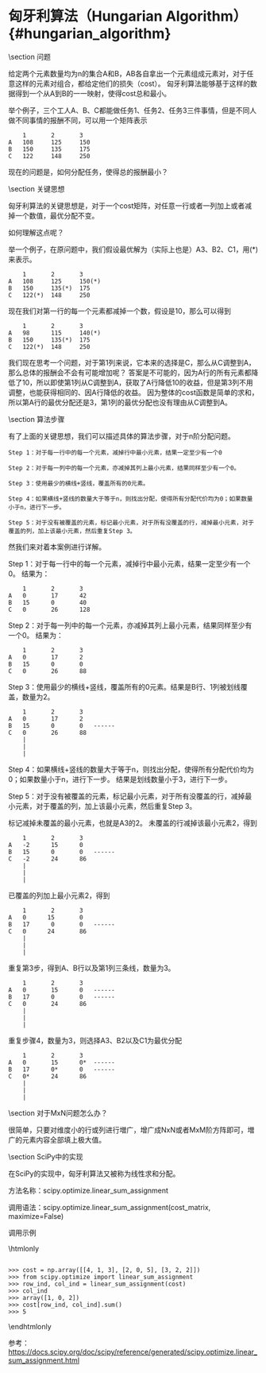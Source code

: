 匈牙利算法（Hungarian Algorithm）{#hungarian_algorithm}
====================================================

\section 问题

给定两个元素数量均为n的集合A和B，AB各自拿出一个元素组成元素对，对于任意这样的元素对组合，都给定他们的损失（cost）。
匈牙利算法能够基于这样的数据得到一个从A到B的一一映射，使得cost总和最小。

举个例子，三个工人A、B、C都能做任务1、任务2、任务3三件事情，但是不同人做不同事情的报酬不同，可以用一个矩阵表示

```
    1       2       3
A   108     125     150 
B   150     135     175 
C   122     148     250
```

现在的问题是，如何分配任务，使得总的报酬最小？


\section 关键思想

匈牙利算法的关键思想是，对于一个cost矩阵，对任意一行或者一列加上或者减掉一个数值，最优分配不变。

如何理解这点呢？

举一个例子，在原问题中，我们假设最优解为（实际上也是）A3、B2、C1，用(*)来表示。

```
    1       2       3
A   108     125     150(*) 
B   150     135(*)  175 
C   122(*)  148     250
```

现在我们对第一行的每一个元素都减掉一个数，假设是10，那么可以得到


```
    1       2       3
A   98      115     140(*) 
B   150     135(*)  175 
C   122(*)  148     250
```

我们现在思考一个问题，对于第1列来说，它本来的选择是C，那么从C调整到A，那么总体的报酬会不会有可能增加呢？
答案是不可能的，因为A行的所有元素都降低了10，所以即使第1列从C调整到A，获取了A行降低10的收益，但是第3列不用调整，也能获得相同的、因A行降低的收益。
因为整体的cost函数是简单的求和，所以第A行的最优分配还是3，第1列的最优分配也没有理由从C调整到A。

\section 算法步骤

有了上面的关键思想，我们可以描述具体的算法步骤，对于n阶分配问题。

```
Step 1：对于每一行中的每一个元素，减掉行中最小元素，结果一定至少有一个0

Step 2：对于每一列中的每一个元素，亦减掉其列上最小元素，结果同样至少有一个0。

Step 3：使用最少的横线+竖线，覆盖所有的0元素。

Step 4：如果横线+竖线的数量大于等于n，则找出分配，使得所有分配代价均为0；如果数量小于n，进行下一步。

Step 5：对于没有被覆盖的元素，标记最小元素，对于所有没覆盖的行，减掉最小元素，对于覆盖的列，加上该最小元素，然后重复Step 3。
```

然我们来对着本案例进行详解。

Step 1：对于每一行中的每一个元素，减掉行中最小元素，结果一定至少有一个0。
结果为：

```
    1       2       3
A   0       17      42 
B   15      0       40 
C   0       26      128
```


Step 2：对于每一列中的每一个元素，亦减掉其列上最小元素，结果同样至少有一个0。
结果为：

```
    1       2       3
A   0       17      2 
B   15      0       0 
C   0       26      88
```

Step 3：使用最少的横线+竖线，覆盖所有的0元素。结果是B行、1列被划线覆盖，数量为2。

```
    1       2       3
A   0       17      2
B   15      0       0   ------
C   0       26      88
    |
    |
    |
```

Step 4：如果横线+竖线的数量大于等于n，则找出分配，使得所有分配代价均为0；如果数量小于n，进行下一步。
结果是划线数量小于3，进行下一步。

Step 5：对于没有被覆盖的元素，标记最小元素，对于所有没覆盖的行，减掉最小元素，对于覆盖的列，加上该最小元素，然后重复Step 3。

标记减掉未覆盖的最小元素，也就是A3的2。
未覆盖的行减掉该最小元素2，得到

```
    1       2       3
A   -2      15      0   
B   15      0       0   ------
C   -2      24      86 
    |
    |
    |
```

已覆盖的列加上最小元素2，得到

```
    1       2       3
A   0      15       0  
B   17      0       0   ------ 
C   0      24       86
    |
    |
    |
```

重复第3步，得到A、B行以及第1列三条线，数量为3。

```
    1       2       3
A   0       15      0   ------
B   17      0       0   ------
C   0       24      86
    |       
    |       
    |       
```

重复步骤4，数量为3，则选择A3、B2以及C1为最优分配


```
    1       2       3
A   0       15      0*  ------
B   17      0*      0   ------
C   0*      24      86
    |       
    |       
    |       
```

\section 对于MxN问题怎么办？

很简单，只要对维度小的行或列进行増广，增广成NxN或者MxM阶方阵即可，増广的元素内容全部填上极大值。

\section SciPy中的实现

在SciPy的实现中，匈牙利算法又被称为线性求和分配。

方法名称：scipy.optimize.linear_sum_assignment

调用语法：scipy.optimize.linear_sum_assignment(cost_matrix, maximize=False)

调用示例

\htmlonly
<script src="highlight/highlight.pack.js"></script>
<link rel="stylesheet" href="highlight/styles/github.css">
<script>hljs.highlightall();</script>
<pre><code class="python">
>>> cost = np.array([[4, 1, 3], [2, 0, 5], [3, 2, 2]])
>>> from scipy.optimize import linear_sum_assignment
>>> row_ind, col_ind = linear_sum_assignment(cost)
>>> col_ind
>>> array([1, 0, 2])
>>> cost[row_ind, col_ind].sum()
>>> 5
</code></pre>
\endhtmlonly



参考：https://docs.scipy.org/doc/scipy/reference/generated/scipy.optimize.linear_sum_assignment.html